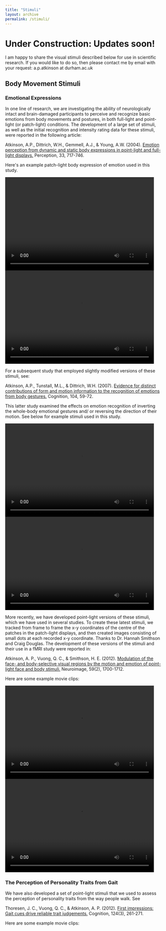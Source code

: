 ```yaml
---
title: "Stimuli"
layout: archive
permalink: /stimuli/
---
```

# Under Construction: Updates soon!
I am happy to share the visual stimuli described below for use in scientific research. If you would like to do so, then please contact me by email with your request: a.p.atkinson at durham.ac.uk
## Body Movement Stimuli
### Emotional Expressions
In one line of research, we are investigating the ability of neurologically intact and brain-damaged participants to perceive and recognize basic emotions from body movements and postures, in both full-light and point-light (or patch-light) conditions. The development of a large set of stimuli, as well as the initial recognition and intensity rating data for these stimuli, were reported in the following article:

Atkinson, A.P., Dittrich, W.H., Gemmell, A.J., & Young, A.W. (2004). [Emotion perception from dynamic and static body expressions in point-light and full-light displays.](https://dx.doi.org/10.1068/p5096) Perception, 33, 717-746.

Here's an example patch-light body expression of emotion used in this study.

<video width="480" height="300" controls preload> 
    <source src="/assets/PLbodyactor6Fanger3.mp4 "></source>
    <source src="/assets/PLbodyactor6Fanger3.iphone.mp4" media="only screen and (max-device-width: 568px)"></source>
    <source src="/assets/PLbodyExample.webm"></source> 
</video>
<video width="480" height="300" controls preload> 
    <source src="/assets/FLbodyactor6Fanger3.mp4"></source>
    <source src="/assets/FLbodyactor6Fanger3.iphone.mp4" media="only screen and (max-device-width: 568px)"></source>
</video>

For a subsequent study that employed slightly modified versions of these stimuli, see:

Atkinson, A.P., Tunstall, M.L., & Dittrich, W.H. (2007). [Evidence for distinct contributions of form and motion information to the recognition of emotions from body gestures.](https://dx.doi.org/10.1016/j.cognition.2006.05.005) Cognition, 104, 59-72.

This latter study examined the effects on emotion recognition of inverting the whole-body emotional gestures and/ or reversing the direction of their motion. See below for example stimuli used in this study.

<video width="480" height="300" controls preload> 
    <source src="/assets/PLbodyactor1Mfear3-inv-for.mp4"></source>
    <source src="/assets/PLbodyactor1Mfear3-inv-for.iphone.mp4" media="only screen and (max-device-width: 568px)"></source>
</video>
<video width="480" height="300" controls preload> 
    <source src="/assets/PLbodyactor1Mfear3-inv-rev.mp4"></source>
    <source src="/assets/PLbodyactor1Mfear3-inv-rev.iphone.mp4" media="only screen and (max-device-width: 568px)"></source>
</video>

More recently, we have developed point-light versions of these stimuli, which we have used in several studies. To create these latest stimuli, we tracked from frame to frame the x-y coordinates of the centre of the patches in the patch-light displays, and then created images consisting of small dots at each recorded x-y coordinate. Thanks to Dr. Hannah Smithson and Craig Douglas. The development of these versions of the stimuli and their use in a fMRI study were reported in:

Atkinson, A. P., Vuong, Q. C., & Smithson, H. E. (2012). [Modulation of the face- and body-selective visual regions by the motion and emotion of point-light face and body stimuli.](https://dx.doi.org/10.1016/j.neuroimage.2011.08.073) Neuroimage, 59(2), 1700-1712.

Here are some example movie clips:

<video width="480" height="300" controls preload> 
    <source src="/assets/PLbodyactor7Mhappy3new.mp4"></source>
    <source src="/assets/PLbodyactor7Mhappy3new.iphone.mp4" media="only screen and (max-device-width: 568px)"></source>
</video>
<video width="480" height="300" controls preload> 
    <source src="/assets/PLbodyactor8Manger1new.mp4"></source>
    <source src="/assets/PLbodyactor8Manger1new.iphone.mp4" media="only screen and (max-device-width: 568px)"></source>
</video>

### The Perception of Personality Traits from Gait
We have also developed a set of point-light stimuli that we used to assess the perception of personality traits from the way people walk. See

Thoresen, J. C., Vuong, Q. C., & Atkinson, A. P. (2012). [First impressions: Gait cues drive reliable trait judgements.](https://dx.doi.org/10.1016/j.cognition.2012.05.018) Cognition, 124(3), 261-271.

Here are some example movie clips:

